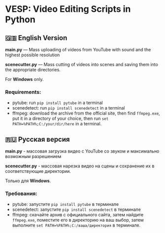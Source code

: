 # VESP: Video Editing Scripts in Python

## :uk: English Version

**main.py** — Mass uploading of videos from YouTube with sound and the highest possible resolution

**scenecutter.py** — Mass cutting of videos into scenes and saving them into the appropriate directories.

For **Windows** only.

### Requirements:
- pytube: run `pip install pytube` in a terminal
- scenedetect: run `pip install scenedetect` in a terminal
- ffmpeg: download the archive from the official site, then find `ffmpeg.exe`, put it in a directory of your choice, then run `set PATH=%PATH%;C:/your/dir/here` in a terminal.

## :ru: Русская версия

**main.py** - массовая загрузка видео с YouTube со звуком и максимально возможным разрешением

**scenecutter.py** - массовая нарезка видео на сцены и сохранение их в соответствующие директории.

Только для **Windows**.

### Требования:
- pytube: запустите `pip install pytube` в терминале
- scenedetect: запустите `pip install scenedetect` в терминале
- ffmpeg: скачайте архив с официального сайта, затем найдите `ffmpeg.exe`, поместите его в директорию на ваш выбор, затем выполните `set PATH=%PATH%;C:/ваша/директория` в терминале.
